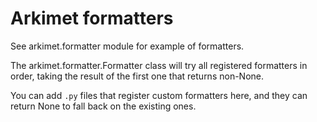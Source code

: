 Arkimet formatters
==================

See arkimet.formatter module for example of formatters.

The arkimet.formatter.Formatter class will try all registered formatters in
order, taking the result of the first one that returns non-None.

You can add `.py` files that register custom formatters here, and they can
return None to fall back on the existing ones.

